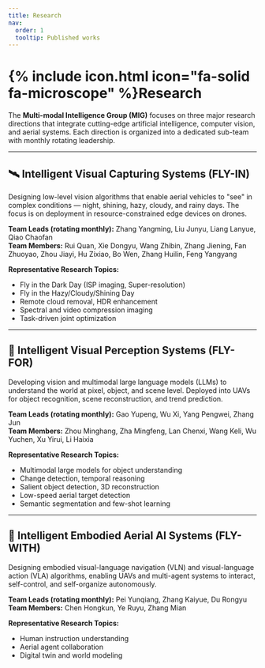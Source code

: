 ```yaml
---
title: Research
nav:
  order: 1
  tooltip: Published works
---
```


# {% include icon.html icon="fa-solid fa-microscope" %}Research

The **Multi-modal Intelligence Group (MIG)** focuses on three major research directions that integrate cutting-edge artificial intelligence, computer vision, and aerial systems. Each direction is organized into a dedicated sub-team with monthly rotating leadership.

---

## 🛰️ Intelligent Visual Capturing Systems (FLY-IN)

Designing low-level vision algorithms that enable aerial vehicles to "see" in complex conditions — night, shining, hazy, cloudy, and rainy days. The focus is on deployment in resource-constrained edge devices on drones.

**Team Leads (rotating monthly):** Zhang Yangming, Liu Junyu, Liang Lanyue, Qiao Chaofan  
**Team Members:** Rui Quan, Xie Dongyu, Wang Zhibin, Zhang Jiening, Fan Zhuoyao, Zhou Jiayi, Hu Zixiao, Bo Wen, Zhang Huilin, Feng Yangyang

**Representative Research Topics:**
- Fly in the Dark Day (ISP imaging, Super-resolution)  
- Fly in the Hazy/Cloudy/Shining Day  
- Remote cloud removal, HDR enhancement  
- Spectral and video compression imaging  
- Task-driven joint optimization

---

## 🧠 Intelligent Visual Perception Systems (FLY-FOR)

Developing vision and multimodal large language models (LLMs) to understand the world at pixel, object, and scene level. Deployed into UAVs for object recognition, scene reconstruction, and trend prediction.

**Team Leads (rotating monthly):** Gao Yupeng, Wu Xi, Yang Pengwei, Zhang Jun  
**Team Members:** Zhou Minghang, Zha Mingfeng, Lan Chenxi, Wang Keli, Wu Yuchen, Xu Yirui, Li Haixia

**Representative Research Topics:**
- Multimodal large models for object understanding  
- Change detection, temporal reasoning  
- Salient object detection, 3D reconstruction  
- Low-speed aerial target detection  
- Semantic segmentation and few-shot learning

---

## 🤖 Intelligent Embodied Aerial AI Systems (FLY-WITH)

Designing embodied visual-language navigation (VLN) and visual-language action (VLA) algorithms, enabling UAVs and multi-agent systems to interact, self-control, and self-organize autonomously.

**Team Leads (rotating monthly):** Pei Yunqiang, Zhang Kaiyue, Du Rongyu  
**Team Members:** Chen Hongkun, Ye Ruyu, Zhang Mian

**Representative Research Topics:**
- Human instruction understanding  
- Aerial agent collaboration  
- Digital twin and world modeling  

